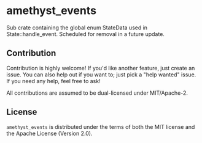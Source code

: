 # amethyst_events

Sub crate containing the global enum StateData used in State::handle_event.
Scheduled for removal in a future update.

## Contribution

Contribution is highly welcome! If you'd like another
feature, just create an issue. You can also help
out if you want to; just pick a "help wanted" issue.
If you need any help, feel free to ask!

All contributions are assumed to be dual-licensed under
MIT/Apache-2.

## License

`amethyst_events` is distributed under the terms of both the MIT
license and the Apache License (Version 2.0).
